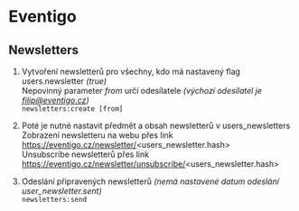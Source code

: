 Eventigo
========

Newsletters
-----------

1. Vytvoření newsletterů pro všechny, kdo má nastavený flag users.newsletter _(true)_  
Nepovinný parameter _from_ určí odesílatele _(výchozí odesílatel je filip@eventigo.cz)_  
`
newsletters:create [from]
`  
  
2. Poté je nutné nastavit předmět a obsah newsletterů v users_newsletters  
Zobrazení newsletteru na webu přes link https://eventigo.cz/newsletter/<users_newsletter.hash>  
Unsubscribe newsletterů přes link https://eventigo.cz/newsletter/unsubscribe/<users_newsletter.hash>  
    
3. Odeslání připravených newsletterů _(nemá nastavené datum odeslání user_newsletter.sent)_  
`
newsletters:send
`
